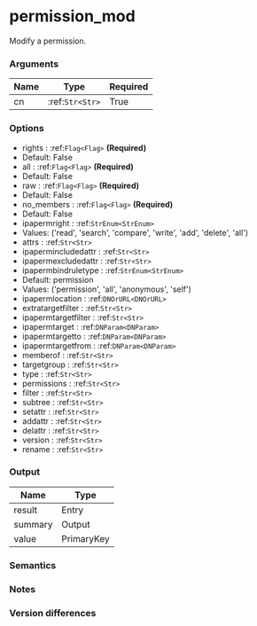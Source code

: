 [//]: # (THE CONTENT BELOW IS GENERATED. DO NOT EDIT.)
# permission_mod
Modify a permission.

### Arguments
|Name|Type|Required
|-|-|-
|cn|:ref:`Str<Str>`|True

### Options
* rights : :ref:`Flag<Flag>` **(Required)**
 * Default: False
* all : :ref:`Flag<Flag>` **(Required)**
 * Default: False
* raw : :ref:`Flag<Flag>` **(Required)**
 * Default: False
* no_members : :ref:`Flag<Flag>` **(Required)**
 * Default: False
* ipapermright : :ref:`StrEnum<StrEnum>`
 * Values: ('read', 'search', 'compare', 'write', 'add', 'delete', 'all')
* attrs : :ref:`Str<Str>`
* ipapermincludedattr : :ref:`Str<Str>`
* ipapermexcludedattr : :ref:`Str<Str>`
* ipapermbindruletype : :ref:`StrEnum<StrEnum>`
 * Default: permission
 * Values: ('permission', 'all', 'anonymous', 'self')
* ipapermlocation : :ref:`DNOrURL<DNOrURL>`
* extratargetfilter : :ref:`Str<Str>`
* ipapermtargetfilter : :ref:`Str<Str>`
* ipapermtarget : :ref:`DNParam<DNParam>`
* ipapermtargetto : :ref:`DNParam<DNParam>`
* ipapermtargetfrom : :ref:`DNParam<DNParam>`
* memberof : :ref:`Str<Str>`
* targetgroup : :ref:`Str<Str>`
* type : :ref:`Str<Str>`
* permissions : :ref:`Str<Str>`
* filter : :ref:`Str<Str>`
* subtree : :ref:`Str<Str>`
* setattr : :ref:`Str<Str>`
* addattr : :ref:`Str<Str>`
* delattr : :ref:`Str<Str>`
* version : :ref:`Str<Str>`
* rename : :ref:`Str<Str>`

### Output
|Name|Type
|-|-
|result|Entry
|summary|Output
|value|PrimaryKey

[//]: # (ADD YOUR NOTES BELOW. THESE WILL BE PICKED EVERY TIME THE DOCS ARE REGENERATED. //end)
### Semantics

### Notes

### Version differences